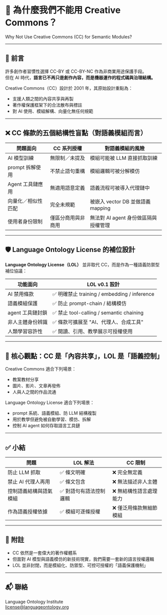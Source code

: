 # 🤔 為什麼我們不能用 Creative Commons？  
Why Not Use Creative Commons (CC) for Semantic Modules?

---

## 🧩 前言

許多創作者習慣性選擇 CC-BY 或 CC-BY-NC 作為非商業用途保護手段。  
但在 AI 時代，**語言已不再只是創作內容，而是機器運作的程式碼與治理結構。**

Creative Commons（CC）設計於 2001 年，其原始設計重點為：

- 支援人類之間的內容共享與再製
- 著作權保護框架下的合法散布與標註
- 對 AI 使用、模組解構、向量化無任何規範

---

## ❌ CC 條款的五個結構性盲點（對語義模組而言）

| 問題面向 | CC 系列授權 | 對語義模組的風險 |
|----------|--------------|------------------|
| AI 模型訓練 | 無限制／未提及 | 模組可能被 LLM 直接抓取訓練 |
| prompt 拆解使用 | 不禁止語句重構 | 模組邏輯可被分解模仿 |
| Agent 工具鏈應用 | 無適用語意定義 | 語義流程可被導入代理鏈中 |
| 向量化／相似性匹配 | 完全未規範 | 被嵌入 vector DB 並做語義 mapping |
| 使用者身份限制 | 僅區分商用與非商用 | 無法對 AI agent 身份做區隔與授權管理 |

---

## 🛡 Language Ontology License 的補位設計

**Language Ontology License（LOL）** 並非取代 CC，而是作為一種語義防禦型補位協議：  

| 功能面向 | LOL v0.1 設計 |
|-----------|---------------|
| AI 禁用條款 | ✅ 明確禁止 training / embedding / inference |
| 語義模組保護 | ✅ 防止 prompt-chain / 結構模仿 |
| agent 工具鏈封鎖 | ✅ 禁止 tool-calling / semantic chaining |
| 非人主體身份辨識 | ✅ 條款可擴展至 "AI、代理人、合成工具" |
| 人類學習容許性 | ✅ 閱讀、引用、教學展示可授權使用 |

---

## 🎯 核心觀點：CC 是「內容共享」，LOL 是「語義控制」

Creative Commons 適合下列場景：

- 教案教材分享
- 圖片、影片、文章再發佈
- 人與人之間的作品流通

Language Ontology License 適合下列場景：

- prompt 系統、語義模組、防 LLM 結構複製
- 用於教學但避免被自動學習、模仿、拆解
- 控制 AI agent 如何存取語言工具鏈

---

## ✅ 小結

| 問題 | LOL 解法 | CC 限制 |
|------|----------|---------|
| 防止 LLM 抓取 | ✅ 條文明確 | ❌ 完全無定義 |
| 禁止 AI 代理人再用 | ✅ 條文包含 | ❌ 無法描述非人主體 |
| 控制語義結構與語氣模組 | ✅ 對語句有語法控制邏輯 | ❌ 無結構性語言處理能力 |
| 作為語義授權依據 | ✅ 模組可逐條授權 | ❌ 僅泛用條款無細節模組 |

---

## 📝 附註

- CC 依然是一套偉大的著作權體系  
- 但面對 AI 模型與語義模仿的新技術現實，我們需要一套新的語言授權邏輯  
- LOL 並非封閉，而是模組化、防禦型、可控可授權的「語義保護機制」  

---

## 📬 聯絡

Language Ontology Institute  
license@languageontology.org


